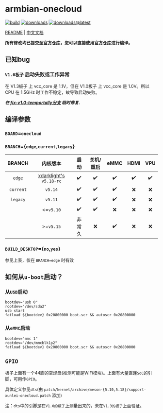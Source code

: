 # armbian-onecloud

[![build](https://img.shields.io/github/workflow/status/hzyitc/armbian-onecloud/CI)](https://github.com/hzyitc/armbian-onecloud/actions) [![downloads](https://img.shields.io/github/downloads/hzyitc/armbian-onecloud/total)](https://github.com/hzyitc/armbian-onecloud/releases) [![downloads@latest](https://img.shields.io/github/downloads/hzyitc/armbian-onecloud/latest/total)](https://github.com/hzyitc/armbian-onecloud/releases/latest)

[README](README.md) | [中文文档](README_zh.md)

**所有修改均已提交至[官方仓库](https://github.com/armbian/build)，您可以直接使用[官方仓库](https://github.com/armbian/build)进行编译。**

## 已知bug

### `V1.0板子` 启动失败或工作异常

在 V1.3板子 上 vcc_core 是 1.1V，但在 V1.0板子 上 vcc_core 是 1.0V。所以 CPU 在 1.5GHz 时工作不稳定，故导致启动失败。

***在 [fix-v1.0-temportally分支](https://github.com/hzyitc/armbian-onecloud/tree/fix-v1.0-temportally) 临时修复.***

## 编译参数

### `BOARD`=`onecloud`

### `BRANCH`={`edge`,`current`,`legacy`}

| BRANCH    | 内核版本                                                        | 启动  | 关机/重启 | eMMC | HDMI | VPU |
| :-:       | :-:                                                            | :-:   | :-:      | :-:  | :-:  | :-: |
| `edge`    | [xdarklight's](https://github.com/xdarklight/linux) `v5.18-rc` | ✔️    | ✔️      | ✔️  | ✔️   | ✔️  |
| `current` | `v5.14`                                                        | ✔️    | ✔️      | ✔️  | ❌   | ❌  |
| `legacy`  | `v5.11`                                                        | ✔️    | ✔️      | ✔️  | ❌   | ❌  |
|           | <=`v5.10`                                                      | ✔️    | ✔️      | ❌  | ❌   | ❌  |
|           | >=`v5.15`                                                      | 非常久 | ❌      | ✔️  | ❌   | ❌  |

### `BUILD_DESKTOP`={`no`,`yes`}
参见上表，仅在 `BRANCH=edge` 时有效

## 如何从`u-boot`启动？

### 从`USB`启动

```
bootdev="usb 0"
rootdev="/dev/sda2"
usb start
fatload ${bootdev} 0x20800000 boot.scr && autoscr 0x20800000
```

### 从`eMMC`启动

```
bootdev="mmc 1"
rootdev="/dev/mmcblk1p2"
fatload ${bootdev} 0x20800000 boot.scr && autoscr 0x20800000
```

## `GPIO`

板子上面有一个44脚的空焊盘(推测可能是WiFi模块)。上面有大量直连`SoC`的引脚，可用作`GPIO`。

具体定义参见`dts`(由 `patch/kernel/archive/meson-{5.10,5.18}/support-xunlei-onecloud.patch` 添加)

注：`dts`中的引脚是在`V1.0的板子`上测量出来的，未在`V1.3的板子`上面验证。
